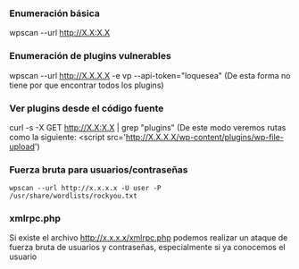 ### Enumeración básica
wpscan --url http://X.X:X.X


### Enumeración de plugins vulnerables
wpscan --url http://X.X.X.X -e vp --api-token="loquesea"
(De esta forma no tiene por que encontrar todos los plugins)

### Ver plugins desde el código fuente
curl -s -X GET http://X.X:X.X | grep "plugins"
(De este modo veremos rutas como la siguiente: \<script src='http://X.X.X.X/wp-content/plugins/wp-file-upload')


### Fuerza bruta para usuarios/contraseñas
	wpscan --url http://x.x.x.x -U user -P /usr/share/wordlists/rockyou.txt


### xmlrpc.php
Si existe el archivo http://x.x.x.x/xmlrpc.php podemos realizar un ataque de fuerza bruta de usuarios y contraseñas, especialmente si ya conocemos el usuario